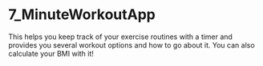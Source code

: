 # 7_MinuteWorkoutApp
This helps you keep track of your exercise routines with a timer and provides you several workout options and how to go about it.
You can also calculate your BMI with it!
